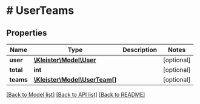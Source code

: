 # # UserTeams

## Properties

Name | Type | Description | Notes
------------ | ------------- | ------------- | -------------
**user** | [**\Kleister\Model\User**](User.md) |  | [optional]
**total** | **int** |  | [optional]
**teams** | [**\Kleister\Model\UserTeam[]**](UserTeam.md) |  | [optional]

[[Back to Model list]](../../README.md#models) [[Back to API list]](../../README.md#endpoints) [[Back to README]](../../README.md)

